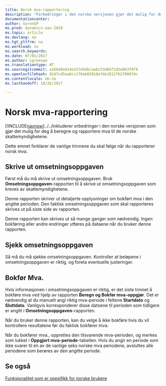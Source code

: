 ```yaml
---
title: Norsk mva-rapportering
description: "Forbedringer i den norske versjonen gjør det mulig for deg å beregne og rapportere mva til de norske skattemyndighetene."
documentationcenter: 
author: SorenGP
ms.prod: dynamics-nav-2018
ms.topic: article
ms.devlang: na
ms.tgt_pltfrm: na
ms.workload: na
ms.search.keywords: 
ms.date: 07/01/2017
ms.author: sgroespe
ms.translationtype: HT
ms.sourcegitcommit: a16640e014e157d4dbcaabc53d0df2d3e063f8f9
ms.openlocfilehash: 81d7cd5aa0cc176ab03918e7de1812762700074c
ms.contentlocale: nb-no
ms.lasthandoff: 10/26/2017

---
```

# <a name="norwegian-vat-reporting"></a>Norsk mva-rapportering
[!INCLUDE[navnow](../../includes/navnow_md.md)]../../inkluderer orbedringer i den norske versjonen som gjør det mulig for deg å beregne og rapportere mva til de norske skattemyndighetene.  

Dette emnet forklarer de vanlige trinnene du skal følge når du rapporterer norsk mva.  

## <a name="print-the-trade-settlement"></a>Skrive ut omsetningsoppgaven  
Først må du må skrive ut omsetningsoppgaven. Bruk **Omsetningsoppgaven**-rapporten til å skrive ut omsetningsoppgaven som kreves av skattemyndighetene.  

Denne rapporten skriver ut detaljerte opplysninger om bokført mva i den angitte perioden. Den faktisk omsetningsoppgaven som skal rapporteres skrives ut på siste side av rapporten.  

Denne rapporten kan skrives ut så mange ganger som nødvendig. Ingen bokføring eller andre endringer utføres på dataene når du bruker denne rapporten.  

## <a name="check-the-trade-settlement"></a>Sjekk omsetningsoppgaven  
Så må du må sjekke omsetningsoppgaven. Kontroller at beløpene i omsetningsoppgaven er riktig, og foreta eventuelle justeringer.  

## <a name="post-vat"></a>Bokfør Mva.  
Hvis informasjonen i omsetningsoppgaven er riktig, er det siste trinnet å bokføre mva ved hjelp av rapporten **Beregn og Bokfør mva-oppgjør**. Det er nødvendig at du manuelt angi riktig mva-periode i feltene **Startdato** og **Sluttdato**. Vanligvis korresponderer disse datoene til perioden som tidligere er angitt i **Omsetningsoppgaven**-rapporten.  

Når du bruker denne rapporten, kan du velge å ikke bokføre hvis du vil kontrollere resultatene før du faktisk bokfører mva.  

Når du bokfører mva., opprettes den tilsvarende mva-perioden, og merkes som lukket i **Oppgjort mva-periode**-tabellen. Hvis du angir en periode som ikke svarer til én av de vanlige seks norske mva periodene, avsluttes alle periodene som berøres av den angitte periode.  

## <a name="see-also"></a>Se også  
 [Funksjonalitet som er spesifikk for norske brukere](norway-local-functionality.md)

